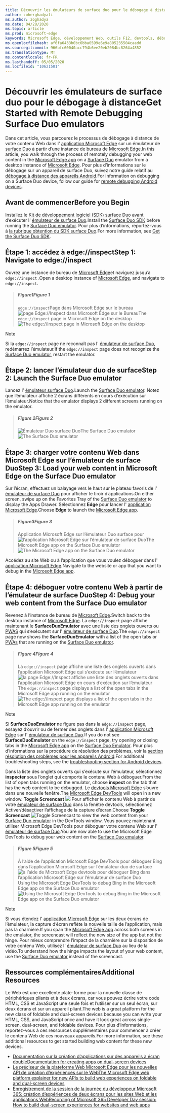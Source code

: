 ```yaml
---
title: Découvrir les émulateurs de surface duo pour le débogage à distance
author: zoherghadyali
ms.author: zoghadya
ms.date: 04/28/2020
ms.topic: article
ms.prod: microsoft-edge
keywords: Microsoft Edge, développement Web, outils F12, devtools, débogage à distance, Android, surface Duo
ms.openlocfilehash: af6fa6433b0bc6bba0599e6e9a805235504caadd
ms.sourcegitcommit: 966bfc60040acc794b6ee20eb2084bc8264a4852
ms.translationtype: MT
ms.contentlocale: fr-FR
ms.lasthandoff: 05/05/2020
ms.locfileid: "10621501"
---
```

# <span data-ttu-id="4a54a-103">Découvrir les émulateurs de surface duo pour le débogage à distance</span><span class="sxs-lookup"><span data-stu-id="4a54a-103">Get Started with Remote Debugging Surface Duo emulators</span></span>

<span data-ttu-id="4a54a-104">Dans cet article, vous parcourez le processus de débogage à distance de votre contenu Web dans l' [application Microsoft Edge][AndroidEdge] sur un émulateur de [surface Duo][SurfaceDuo] à partir d’une instance de bureau de [Microsoft Edge][DesktopEdge].</span><span class="sxs-lookup"><span data-stu-id="4a54a-104">In this article, you walk through the process of remotely debugging your web content in the [Microsoft Edge app][AndroidEdge] on a [Surface Duo][SurfaceDuo] emulator from a desktop instance of [Microsoft Edge][DesktopEdge].</span></span> <span data-ttu-id="4a54a-105">Pour plus d’informations sur le débogage sur un appareil de surface Duo, suivez notre guide relatif au [débogage à distance des appareils Android][RemoteDebuggingAndroid].</span><span class="sxs-lookup"><span data-stu-id="4a54a-105">For information on debugging on a Surface Duo device, follow our guide for [remote debugging Android devices][RemoteDebuggingAndroid].</span></span>

## <span data-ttu-id="4a54a-106">Avant de commencer</span><span class="sxs-lookup"><span data-stu-id="4a54a-106">Before you Begin</span></span>

<span data-ttu-id="4a54a-107">Installez le [Kit de développement logiciel (SDK) surface Duo][DuoSdk] avant d’exécuter l' [émulateur de surface Duo][DuoEmulator].</span><span class="sxs-lookup"><span data-stu-id="4a54a-107">Install the [Surface Duo SDK][DuoSdk] before running the [Surface Duo emulator][DuoEmulator].</span></span> <span data-ttu-id="4a54a-108">Pour plus d’informations, reportez-vous à [la rubrique obtention du SDK surface Duo][DuoSdkdocs].</span><span class="sxs-lookup"><span data-stu-id="4a54a-108">For more information, see [Get the Surface Duo SDK][DuoSdkdocs].</span></span>

## <span data-ttu-id="4a54a-109">Étape 1: accédez à edge://inspect</span><span class="sxs-lookup"><span data-stu-id="4a54a-109">Step 1: Navigate to edge://inspect</span></span>

<span data-ttu-id="4a54a-110">Ouvrez une instance de bureau de [Microsoft Edge][DesktopEdge]et naviguez jusqu’à `edge://inspect` .</span><span class="sxs-lookup"><span data-stu-id="4a54a-110">Open a desktop instance of [Microsoft Edge][DesktopEdge], and navigate to `edge://inspect`.</span></span>

> ##### <span data-ttu-id="4a54a-111">Figure1</span><span class="sxs-lookup"><span data-stu-id="4a54a-111">Figure 1</span></span>  
> <span data-ttu-id="4a54a-112">`edge://inspect`Page dans Microsoft Edge sur le bureau ![ page Edge://Inspect dans Microsoft Edge sur le Bureau][ImageEdgeInspect]</span><span class="sxs-lookup"><span data-stu-id="4a54a-112">The `edge://inspect` page in Microsoft Edge on the desktop ![The edge://inspect page in Microsoft Edge on the desktop][ImageEdgeInspect]</span></span>

> [!NOTE]
> <span data-ttu-id="4a54a-113">Si la `edge://inspect` page ne reconnaît pas l' [émulateur de surface Duo][DuoEmulator], redémarrez l’émulateur.</span><span class="sxs-lookup"><span data-stu-id="4a54a-113">If the `edge://inspect` page does not recognize the [Surface Duo emulator][DuoEmulator], restart the emulator.</span></span>

## <span data-ttu-id="4a54a-114">Étape 2: lancer l’émulateur duo de surface</span><span class="sxs-lookup"><span data-stu-id="4a54a-114">Step 2: Launch the Surface Duo emulator</span></span>

<span data-ttu-id="4a54a-115">Lancez l' [émulateur surface Duo][DuoEmulator].</span><span class="sxs-lookup"><span data-stu-id="4a54a-115">Launch the [Surface Duo emulator][DuoEmulator].</span></span> <span data-ttu-id="4a54a-116">Notez que l’émulateur affiche 2 écrans différents en cours d’exécution sur l’émulateur.</span><span class="sxs-lookup"><span data-stu-id="4a54a-116">Notice that the emulator displays 2 different screens running on the emulator.</span></span>

> ##### <span data-ttu-id="4a54a-117">Figure 2</span><span class="sxs-lookup"><span data-stu-id="4a54a-117">Figure 2</span></span>
> <span data-ttu-id="4a54a-118">![Émulateur Duo surface Duo][ImageDuoEmulator]</span><span class="sxs-lookup"><span data-stu-id="4a54a-118">The Surface Duo emulator ![The Surface Duo emulator][ImageDuoEmulator]</span></span>  

## <span data-ttu-id="4a54a-119">Étape 3: charger votre contenu Web dans Microsoft Edge sur l’émulateur de surface Duo</span><span class="sxs-lookup"><span data-stu-id="4a54a-119">Step 3: Load your web content in Microsoft Edge on the Surface Duo emulator</span></span>

<span data-ttu-id="4a54a-120">Sur l’écran, effectuez un balayage vers le haut sur le plateau favoris de l' [émulateur de surface Duo][DuoEmulator] pour afficher le tiroir d’applications.</span><span class="sxs-lookup"><span data-stu-id="4a54a-120">On either screen, swipe up on the Favorites Tray of the [Surface Duo emulator][DuoEmulator] to display the Apps Drawer.</span></span> <span data-ttu-id="4a54a-121">Sélectionnez **Edge** pour lancer l' [application Microsoft Edge][AndroidEdge].</span><span class="sxs-lookup"><span data-stu-id="4a54a-121">Choose **Edge** to launch the [Microsoft Edge app][AndroidEdge].</span></span>

> ##### <span data-ttu-id="4a54a-122">Figure3</span><span class="sxs-lookup"><span data-stu-id="4a54a-122">Figure 3</span></span>
> <span data-ttu-id="4a54a-123">Application Microsoft Edge sur l’émulateur Duo surface pour ![ l’application Microsoft Edge sur l’émulateur de surface Duo][ImageDuoEmulatorEdge]</span><span class="sxs-lookup"><span data-stu-id="4a54a-123">The Microsoft Edge app on the Surface Duo emulator ![The Microsoft Edge app on the Surface Duo emulator][ImageDuoEmulatorEdge]</span></span>  

<span data-ttu-id="4a54a-124">Accédez au site Web ou à l’application que vous voulez déboguer dans l' [application Microsoft Edge][AndroidEdge].</span><span class="sxs-lookup"><span data-stu-id="4a54a-124">Navigate to the website or app that you want to debug in the [Microsoft Edge app][AndroidEdge].</span></span>

## <span data-ttu-id="4a54a-125">Étape 4: déboguer votre contenu Web à partir de l’émulateur de surface Duo</span><span class="sxs-lookup"><span data-stu-id="4a54a-125">Step 4: Debug your web content from the Surface Duo emulator</span></span> 

<span data-ttu-id="4a54a-126">Revenez à l’instance de bureau de [Microsoft Edge][DesktopEdge].</span><span class="sxs-lookup"><span data-stu-id="4a54a-126">Switch back to the desktop instance of [Microsoft Edge][DesktopEdge].</span></span> <span data-ttu-id="4a54a-127">La `edge://inspect` page affiche maintenant le **SurfaceDuoEmulator** avec une liste des onglets ouverts ou [PWAS][PwaDocs] qui s’exécutent sur l' [émulateur de surface Duo][DuoEmulator].</span><span class="sxs-lookup"><span data-stu-id="4a54a-127">The `edge://inspect` page now shows the **SurfaceDuoEmulator** with a list of the open tabs or [PWAs][PwaDocs] that are running on the [Surface Duo emulator][DuoEmulator].</span></span>

> ##### <span data-ttu-id="4a54a-128">Figure 4</span><span class="sxs-lookup"><span data-stu-id="4a54a-128">Figure 4</span></span>
> <span data-ttu-id="4a54a-129">La `edge://inspect` page affiche une liste des onglets ouverts dans l’application Microsoft Edge qui s’exécute sur l’émulateur ![ la page Edge://Inspect affiche une liste des onglets ouverts dans l’application Microsoft Edge en cours d’exécution sur l’émulateur][ImageEdgeInspectTargets]</span><span class="sxs-lookup"><span data-stu-id="4a54a-129">The `edge://inspect` page displays a list of the open tabs in the Microsoft Edge app running on the emulator ![The edge://inspect page displays a list of the open tabs in the Microsoft Edge app running on the emulator][ImageEdgeInspectTargets]</span></span>  

> [!NOTE]
> <span data-ttu-id="4a54a-130">Si **SurfaceDuoEmulator** ne figure pas dans la `edge://inspect` page, essayez d’ouvrir ou de fermer des onglets dans l' [application Microsoft Edge][AndroidEdge] sur l' [émulateur de surface Duo][DuoEmulator].</span><span class="sxs-lookup"><span data-stu-id="4a54a-130">If you do not see **SurfaceDuoEmulator** on the `edge://inspect` page, try opening or closing tabs in the [Microsoft Edge app][AndroidEdge] on the [Surface Duo Emulator][DuoEmulator].</span></span> <span data-ttu-id="4a54a-131">Pour plus d’informations sur la procédure de résolution des problèmes, voir la [section résolution des problèmes pour les appareils Android][TroubleshootingAndroid].</span><span class="sxs-lookup"><span data-stu-id="4a54a-131">For additional troubleshooting steps, see the [troubleshooting section for Android devices][TroubleshootingAndroid].</span></span>

<span data-ttu-id="4a54a-132">Dans la liste des onglets ouverts qui s’exécute sur l’émulateur, sélectionnez **inspecter** sous l’onglet qui comporte le contenu Web à déboguer.</span><span class="sxs-lookup"><span data-stu-id="4a54a-132">From the list of open tabs running on the emulator, choose **inspect** on the tab that has the web content to be debugged.</span></span> <span data-ttu-id="4a54a-133">Le [devtools Microsoft Edge][DevToolsDocs] s’ouvre dans une nouvelle fenêtre.</span><span class="sxs-lookup"><span data-stu-id="4a54a-133">The [Microsoft Edge DevTools][DevToolsDocs] will open in a new window.</span></span> <span data-ttu-id="4a54a-134">**Toggle Screencast** ![ ][ImageToggleScreencastIcon] Pour afficher le contenu Web à partir de votre [émulateur de surface Duo][DuoEmulator] dans la fenêtre devtools, sélectionnez Activer/désactiver l’affichage de la capture d’écran.</span><span class="sxs-lookup"><span data-stu-id="4a54a-134">Choose **Toggle Screencast** ![Toggle Screencast][ImageToggleScreencastIcon] to view the web content from your [Surface Duo emulator][DuoEmulator] in the DevTools window.</span></span> <span data-ttu-id="4a54a-135">Vous pouvez maintenant utiliser Microsoft Edge DevTools pour déboguer votre contenu Web sur l' [émulateur de surface Duo][DuoEmulator].</span><span class="sxs-lookup"><span data-stu-id="4a54a-135">You are now able to use the Microsoft Edge DevTools to debug your web content on the [Surface Duo emulator][DuoEmulator].</span></span>

> ##### <span data-ttu-id="4a54a-136">Figure 5</span><span class="sxs-lookup"><span data-stu-id="4a54a-136">Figure 5</span></span>
> <span data-ttu-id="4a54a-137">À l’aide de l’application Microsoft Edge DevTools pour déboguer Bing dans l’application Microsoft Edge sur l’émulateur duo de surface ![ à l’aide de Microsoft Edge devtools pour déboguer Bing dans l’application Microsoft Edge sur l’émulateur de surface Duo][ImageDevTools]</span><span class="sxs-lookup"><span data-stu-id="4a54a-137">Using the Microsoft Edge DevTools to debug Bing in the Microsoft Edge app on the Surface Duo emulator ![Using the Microsoft Edge DevTools to debug Bing in the Microsoft Edge app on the Surface Duo emulator][ImageDevTools]</span></span>  

> [!NOTE]
> <span data-ttu-id="4a54a-138">Si vous étendez l' [application Microsoft Edge][AndroidEdge] sur les deux écrans de l’émulateur, la capture d’écran reflète la nouvelle taille de l’application, mais pas la charnière.</span><span class="sxs-lookup"><span data-stu-id="4a54a-138">If you span the [Microsoft Edge app][AndroidEdge] across both screens in the emulator, the screencast will reflect the new size of the app but not the hinge.</span></span> <span data-ttu-id="4a54a-139">Pour mieux comprendre l’impact de la charnière sur la disposition de votre contenu Web, utilisez l' [émulateur de surface Duo][DuoEmulator] au lieu de la vidéo.</span><span class="sxs-lookup"><span data-stu-id="4a54a-139">To understand how the hinge impacts the layout of your web content, use the [Surface Duo emulator][DuoEmulator] instead of the screencast.</span></span>

## <span data-ttu-id="4a54a-140">Ressources complémentaires</span><span class="sxs-lookup"><span data-stu-id="4a54a-140">Additional Resources</span></span>

<span data-ttu-id="4a54a-141">Le Web est une excellente plate-forme pour la nouvelle classe de périphériques pliants et à deux écrans, car vous pouvez écrire votre code HTML, CSS et JavaScript une seule fois et l’utiliser sur un seul écran, sur deux écrans et sur un appareil pliant.</span><span class="sxs-lookup"><span data-stu-id="4a54a-141">The web is a great platform for the new class of foldable and dual-screen devices because you can write your HTML, CSS, and JavaScript once and have it look great across single-screen, dual-screen, and foldable devices.</span></span> <span data-ttu-id="4a54a-142">Pour plus d’informations, reportez-vous à ces ressources supplémentaires pour commencer à créer le contenu Web de ces nouveaux appareils.</span><span class="sxs-lookup"><span data-stu-id="4a54a-142">For more information, see these additional resources to get started building web content for these new devices.</span></span>

- [<span data-ttu-id="4a54a-143">Documentation sur la création d’applications sur des appareils à écran double</span><span class="sxs-lookup"><span data-stu-id="4a54a-143">Documentation for creating apps on dual-screen devices</span></span>][DualScreenDocs]
- [<span data-ttu-id="4a54a-144">Le préciseur de la plateforme Web Microsoft Edge pour les nouvelles API de création d’expériences sur le Web</span><span class="sxs-lookup"><span data-stu-id="4a54a-144">The Microsoft Edge web platform explainer for new APIs to build web experiences on foldable and dual-screen devices</span></span>][WebPlatformExplainer]
- [<span data-ttu-id="4a54a-145">Enregistrement de la session de la journée du développeur Microsoft 365: création d’expériences de deux écrans pour les sites Web et les applications Web</span><span class="sxs-lookup"><span data-stu-id="4a54a-145">Recording of Microsoft 365 Developer Day session: How to build dual-screen experiences for websites and web apps</span></span>][DeveloperDay]

<!-- image links -->  
[ImageEdgeInspect]: /microsoft-edge/devtools-guide-chromium/media/remote-debugging-surface-duo-inspect-page.msft.png "Figure 1: page edge://inspect dans Microsoft Edge sur le Bureau"
[ImageDuoEmulator]: /microsoft-edge/devtools-guide-chromium/media/remote-debugging-surface-duo-emulator.msft.png "Figure 2: émulateur duo de surface"
[ImageDuoEmulatorEdge]: /microsoft-edge/devtools-guide-chromium/media/remote-debugging-surface-duo-emulator-edge.msft.png "Figure 3: application Microsoft Edge sur l’émulateur de surface Duo"
[ImageEdgeInspectTargets]: /microsoft-edge/devtools-guide-chromium/media/remote-debugging-surface-duo-inspect-page-with-targets.msft.png "Figure 4: la page edge://inspect affiche une liste des onglets ouverts dans l’application Microsoft Edge qui s’exécute sur l’émulateur"
[ImageToggleScreencastIcon]: images/toggle-screencast-icon.msft.png
[ImageDevTools]: /microsoft-edge/devtools-guide-chromium/media/remote-debugging-surface-duo-devtools.msft.png "Figure 5: utilisation de Microsoft Edge DevTools pour déboguer Bing dans l’application Microsoft Edge sur l’émulateur de surface Duo"

<!-- links -->  
[RemoteDebuggingAndroid]: /microsoft-edge/devtools-guide-chromium/remote-debugging/index "Découvrir les appareils Android de débogage à distance"
[PwaDocs]: /microsoft-edge/progressive-web-apps-chromium/index "Applications Web progressives sur Windows"
[DevToolsDocs]: /microsoft-edge/devtools-guide-chromium "Outils de développement Microsoft Edge (chrome)"
[TroubleshootingAndroid]: /microsoft-edge/devtools-guide-chromium/remote-debugging/index#troubleshooting-devtools-is-not-detecting-the-android-device "Résolution des problèmes: DevTools ne détecte pas l’appareil Android"

[AndroidEdge]: https://play.google.com/store/apps/details?id=com.microsoft.emmx "Application Microsoft Edge Android"
[SurfaceDuo]: https://www.microsoft.com/surface/devices/surface-duo "Présentation de surface Duo"
[DesktopEdge]: https://www.microsoft.com/edge/ "Présentation du nouveau Microsoft Edge"
[DuoEmulator]: https://docs.microsoft.com/dual-screen/android/use-emulator "Utiliser l’émulateur de surface DUo"
[DuoSdk]: https://www.microsoft.com/download/details.aspx?id=100847 "Version préliminaire du SDK surface Duo"
[DuoSdkDocs]: https://docs.microsoft.com/dual-screen/android/get-duo-sdk "Télécharger le kit de développement logiciel (SDK) surface Duo"
[DualScreenDocs]: https://docs.microsoft.com/dual-screen/ "Créer des applications pour les appareils à écran double"
[WebPlatformExplainer]: https://github.com/MicrosoftEdge/MSEdgeExplainers/blob/master/Foldables/explainer.md "Primitives de plateforme Web pour expériences sur les appareils pliants"
[DeveloperDay]: https://youtu.be/DXrZWsqXPVc "Découvrez comment créer des expériences sur deux écrans pour le site Web et les applications Web"
